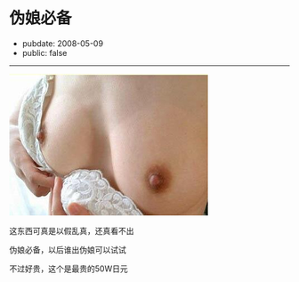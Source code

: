 # 伪娘必备

- pubdate: 2008-05-09
- public: false

--------------------------


![](../../uploads/blogger/a.jpg)

这东西可真是以假乱真，还真看不出

伪娘必备，以后谁出伪娘可以试试

不过好贵，这个是最贵的50W日元
